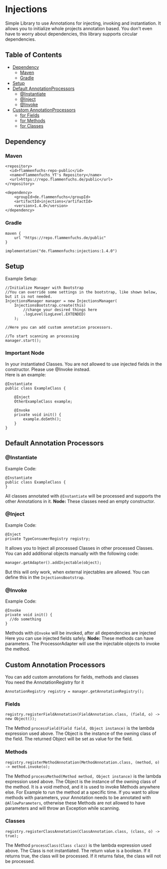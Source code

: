# Injections
Simple Library to use Annotations for injecting, invoking and instantiation.
It allows you to initialize whole projects annotation based.
You don't even have to worry about dependencies, this library supports circular dependencies.
## Table of Contents

- [Dependency](#dependency)
  - [Maven](#maven)
  - [Gradle](#gradle)
- [Setup](#setup)
- [Default AnnotationProcessors](#default-annotation-processors)
  - [@Instantiate](#instantiate)
  - [@Inject](#inject)
  - [@Invoke](#invoke)
- [Custom AnnotationProcessors](#custom-annotation-processors)
  - [for Fields](#fields)
  - [for Methods](#methods)
  - [for Classes](#fields)

## Dependency
### Maven
```
<repository>
  <id>flammenfuchs-repo-public</id>
  <name>Flammenfuchs_YT's Repository</name>
  <url>https://repo.flammenfuchs.de/public</url>
</repository>
```
```
<dependency>
    <groupId>de.flammenfuchs</groupId>
    <artifactId>injections</artifactId>
    <version>1.4.0</version>
</dependency>
```
### Gradle
```
maven {
	url "https://repo.flammenfuchs.de/public"
}
```
```
implementation("de.flammenfuchs:injections:1.4.0")
```
## Setup
Example Setup:
```
//Initialize Manager with Bootstrap
//You can override some settings in the bootstrap, like shown below, but it is not needed.
InjectionsManager manager = new InjectionsManager(
    InjectionsBootstrap.create(this)
        //change your desired things here
        .logLevel(LogLevel.EXTENDED)
    );
       
//Here you can add custom annotation processors.
       
//To start scanning an processing
manager.start();
```
### Important Node
In your instantiated Classes. You are not allowed to use injected fields in the constructor.
Please use @Invoke instead.<br>
Here is an example:
```
@Instantiate
public class ExampleClass {
            
    @Inject
    OtherExampleClass example;
    
    @Invoke
    private void init() {
        example.doSmth();
    }
}
```
## Default Annotation Processors
### @Instantiate
Example Code:
```
@Instantiate
public class ExampleClass {
}
```
All classes annotated with `@Instantiate` will be processed 
and supports the other Annotations in it. **Node:** These classes
need an empty constructor.
### @Inject
Example Code:
```
@Inject
private TypeConsumerRegistry registry;
```
It allows you to Inject all processed Classes in other processed Classes.<br>
You can add additional objects manually with the following code:
```
manager.getAdapter().addInjectable(object);
```
But this will only work, when external injectables are allowed. You can define this in 
the `InjectionsBootstrap`.
### @Invoke
Example Code:
```
@Invoke
private void init() {
  //do something
}
```
Methods with `@Invoke` will be invoked, after all dependencies are injected
Here you can use injected fields safely.
**Node:** These methods can have parameters. The ProcessorAdapter will use
the injectable objects to invoke the method.
## Custom Annotation Processors
You can add custom annotations for fields, methods and classes<br>
You need the AnnotationRegistry for it
```
AnnotationRegistry registry = manager.getAnnotationRegistry();
```
### Fields
```
registry.registerFieldAnnotation(FieldAnnotation.class, (field, o) -> new Object());
```
The Method `processField(Field field, Object instance)` is the lambda
expression used above. The Object is the instance of the owning class of the field.
The returned Object will be set as value for the field.
### Methods
```
registry.registerMethodAnnotation(MethodAnnotation.class, (method, o) -> method.invoke(o);
```
The Method `processMethod(Method method, Object instance)` is the lambda
expression used above. The Object is the instance of the owning class of the method.
It is a void method, and it is used to invoke Methods anywhere else.
For Example to run the method at a specific time.
If you want to allow methods with parameters, your Annotation needs 
to be annotated with `@AllowParameters`, otherwise these Methods are not allowed
to have parameters and will throw an Exception while scanning.
### Classes
```
registry.registerClassAnnotation(ClassAnnotation.class, (class, o) -> true);
```
The Method `processClass(Class clazz)` is the lambda
expression used above. The Class is not instantiated. The return value is a
boolean. If it returns true, the class will be processed.
If it returns false, the class will not be processed.
